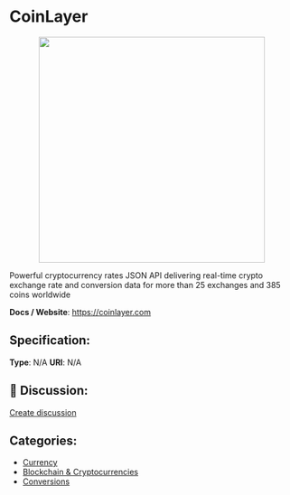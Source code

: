 # CoinLayer
<p align="center">
    <img width="400" src="https://raw.githubusercontent.com/apis-list/apis-list/apis/coinlayer/logo_256x256.png" />
</p>

Powerful cryptocurrency rates JSON API delivering real-time crypto exchange rate and conversion data for more than 25 exchanges and 385 coins worldwide

**Docs / Website**: https://coinlayer.com

## Specification:
**Type**:  N/A 
**URI**:  N/A 

## 💬 Discussion:
[Create discussion](link)

## Categories:
- [Currency](https://github.com/apis-list/apis-list#currency)
- [Blockchain & Cryptocurrencies](https://github.com/apis-list/apis-list#blockchain-and-cryptocurrencies)
- [Conversions](https://github.com/apis-list/apis-list#conversions)





